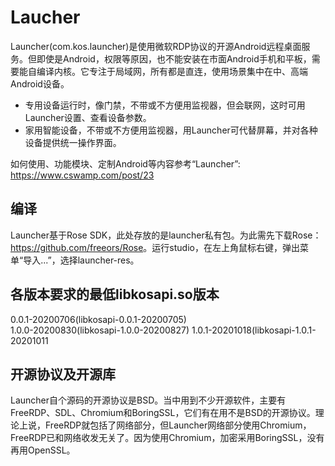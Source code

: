 Laucher
=================

Launcher(com.kos.launcher)是使用微软RDP协议的开源Android远程桌面服务。但即使是Android，权限等原因，也不能安装在市面Android手机和平板，需要能自编译内核。它专注于局域网，所有都是直连，使用场景集中在中、高端Android设备。

- 专用设备运行时，像门禁，不带或不方便用监视器，但会联网，这时可用Launcher设置、查看设备参数。
- 家用智能设备，不带或不方便用监视器，用Launcher可代替屏幕，并对各种设备提供统一操作界面。


如何使用、功能模块、定制Android等内容参考“Launcher”: <https://www.cswamp.com/post/23>

## 编译
Launcher基于Rose SDK，此处存放的是launcher私有包。为此需先下载Rose：<https://github.com/freeors/Rose>。运行studio，在左上角鼠标右键，弹出菜单“导入...”，选择launcher-res。

## 各版本要求的最低libkosapi.so版本  
0.0.1-20200706(libkosapi-0.0.1-20200705)  
1.0.0-20200830(libkosapi-1.0.0-20200827)
1.0.1-20201018(libkosapi-1.0.1-20201011

## 开源协议及开源库
Launcher自个源码的开源协议是BSD。当中用到不少开源软件，主要有FreeRDP、SDL、Chromium和BoringSSL，它们有在用不是BSD的开源协议。理论上说，FreeRDP就包括了网络部分，但Launcher网络部分使用Chromium，FreeRDP已和网络收发无关了。因为使用Chromium，加密采用BoringSSL，没有再用OpenSSL。